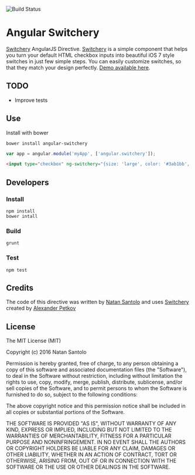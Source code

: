 ![Build Status](https://travis-ci.org/natos/angular-switchery.svg?branch=master)

# Angular Switchery

[Switchery](https://github.com/abpetkov/switchery) AngularJS Directive. [Switchery](https://github.com/abpetkov/switchery) is a simple component that helps you turn your default HTML checkbox inputs into beautiful iOS 7 style switches in just few simple steps. You can easily customize switches, so that they match your design perfectly. [Demo available here](http://natos.github.io/angular-switchery).

## TODO

* Improve tests

## Use

Install with bower

```
bower install angular-switchery
```

```js
var app = angular.module('myApp', ['angular.switchery']);
```

```html
<input type="checkbox" ng-switchery="{size: 'large', color: '#3ab1bb', secondaryColor: '#eeeeee'}">
```

## Developers

### Install

```
npm install
bower intall
```

### Build

```
grunt
```

### Test

```
npm test
```

## Credits

The code of this directive was written by [Natan Santolo](http://www.natansantolo.com) and uses [Switchery](https://github.com/abpetkov/switchery) created by [Alexander Petkov](https://github.com/abpetkov)

## License

The MIT License (MIT)

Copyright (c) 2016 Natan Santolo

Permission is hereby granted, free of charge, to any person obtaining a copy of
this software and associated documentation files (the "Software"), to deal in
the Software without restriction, including without limitation the rights to
use, copy, modify, merge, publish, distribute, sublicense, and/or sell copies of
the Software, and to permit persons to whom the Software is furnished to do so,
subject to the following conditions:

The above copyright notice and this permission notice shall be included in all
copies or substantial portions of the Software.

THE SOFTWARE IS PROVIDED "AS IS", WITHOUT WARRANTY OF ANY KIND, EXPRESS OR
IMPLIED, INCLUDING BUT NOT LIMITED TO THE WARRANTIES OF MERCHANTABILITY, FITNESS
FOR A PARTICULAR PURPOSE AND NONINFRINGEMENT. IN NO EVENT SHALL THE AUTHORS OR
COPYRIGHT HOLDERS BE LIABLE FOR ANY CLAIM, DAMAGES OR OTHER LIABILITY, WHETHER
IN AN ACTION OF CONTRACT, TORT OR OTHERWISE, ARISING FROM, OUT OF OR IN
CONNECTION WITH THE SOFTWARE OR THE USE OR OTHER DEALINGS IN THE SOFTWARE.